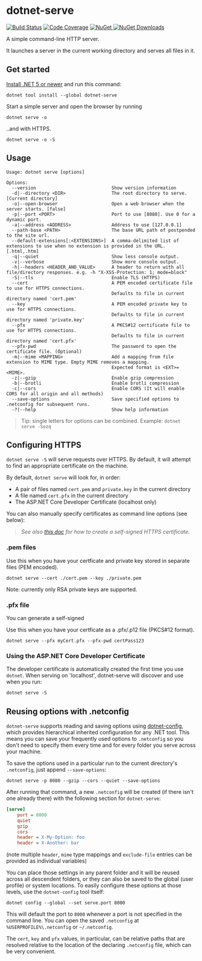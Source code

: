 dotnet-serve
============

[![Build Status][ci-badge]][ci] [![Code Coverage][codecov-badge]][codecov]
[![NuGet][nuget-badge] ![NuGet Downloads][nuget-download-badge]][nuget]

[ci]: https://github.com/natemcmaster/dotnet-serve/actions?query=workflow%3ACI+branch%3Amain
[ci-badge]: https://github.com/natemcmaster/dotnet-serve/workflows/CI/badge.svg
[codecov]: https://codecov.io/gh/natemcmaster/dotnet-serve
[codecov-badge]: https://codecov.io/gh/natemcmaster/dotnet-serve/branch/main/graph/badge.svg?token=l6uSsHZ8nA
[nuget]: https://www.nuget.org/packages/dotnet-serve/
[nuget-badge]: https://img.shields.io/nuget/v/dotnet-serve.svg?style=flat-square
[nuget-download-badge]: https://img.shields.io/nuget/dt/dotnet-serve?style=flat-square

A simple command-line HTTP server.

It launches a server in the current working directory and serves all files in it.

## Get started

[Install .NET 5 or newer](https://get.dot.net) and run this command:

```
dotnet tool install --global dotnet-serve
```

Start a simple server and open the browser by running

```
dotnet serve -o
```

..and with HTTPS.
```
dotnet serve -o -S
```

## Usage

```
Usage: dotnet serve [options]

Options:
  --version                            Show version information
  -d|--directory <DIR>                 The root directory to serve. [Current directory]
  -o|--open-browser                    Open a web browser when the server starts. [false]
  -p|--port <PORT>                     Port to use [8080]. Use 0 for a dynamic port.
  -a|--address <ADDRESS>               Address to use [127.0.0.1]
  --path-base <PATH>                   The base URL path of postpended to the site url.
  --default-extensions[:<EXTENSIONS>]  A comma-delimited list of extensions to use when no extension is provided in the URL. [.html,.htm]
  -q|--quiet                           Show less console output.
  -v|--verbose                         Show more console output.
  -h|--headers <HEADER_AND_VALUE>      A header to return with all file/directory responses. e.g. -h "X-XSS-Protection: 1; mode=block"
  -S|--tls                             Enable TLS (HTTPS)
  --cert                               A PEM encoded certificate file to use for HTTPS connections.
                                       Defaults to file in current directory named 'cert.pem'
  --key                                A PEM encoded private key to use for HTTPS connections.
                                       Defaults to file in current directory named 'private.key'
  --pfx                                A PKCS#12 certificate file to use for HTTPS connections.
                                       Defaults to file in current directory named 'cert.pfx'
  --pfx-pwd                            The password to open the certificate file. (Optional)
  -m|--mime <MAPPING>                  Add a mapping from file extension to MIME type. Empty MIME removes a mapping.
                                       Expected format is <EXT>=<MIME>.
  -z|--gzip                            Enable gzip compression
  -b|--brotli                          Enable brotli compression
  -c|--cors                            Enable CORS (It will enable CORS for all origin and all methods)
  --save-options                       Save specified options to .netconfig for subsequent runs.
  -?|--help                            Show help information
```

> Tip: single letters for options can be combined. Example: `dotnet serve -Sozq`

## Configuring HTTPS

`dotnet serve -S` will serve requests over HTTPS. By default, it will attempt to find an appropriate certificate
on the machine.

By default, `dotnet serve` will look for, in order:
 - A pair of files named `cert.pem` and `private.key` in the current directory
 - A file named `cert.pfx` in the current directory
 - The ASP.NET Core Developer Certificate (localhost only)

You can also manually specify certificates as command line options (see below):

> _See also [this doc](./docs/GenerateCert.md) for how to create a self-signed HTTPS certificate._

### .pem files

Use this when you have your certficate and private key stored in separate files (PEM encoded).
```
dotnet serve --cert ./cert.pem --key ./private.pem
```

Note: currently only RSA private keys are supported.

### .pfx file

You can generate a self-signed

Use this when you have your certficate as a .pfx/.p12 file (PKCS#12 format).
```
dotnet serve --pfx myCert.pfx --pfx-pwd certPass123
```

### Using the ASP.NET Core Developer Certificate

The developer certificate is automatically created the first time you use `dotnet`.
When serving on 'localhost', dotnet-serve will discover and use when you run:

```
dotnet serve -S
```

## Reusing options with .netconfig

`dotnet-serve` supports reading and saving options using [dotnet-config](https://dotnetconfig.org/),
which provides hierarchical inherited configuration for any .NET tool. This means you can save your
frequently used options to `.netconfig` so you don't need to specify them every time and for every
folder you serve across your machine.

To save the options used in a particular run to the current directory's `.netconfig`, just append
`--save-options`:

```
dotnet serve -p 8080 --gzip --cors --quiet --save-options
```

After running that command, a new `.netconfig` will be created (if there isn't one already there)
with the following section for `dotnet-serve`:

```ini
[serve]
	port = 8000
	quiet
	gzip
	cors
	header = X-My-Option: foo
	header = X-Another: bar
```

(note multiple `header`, `mime` type mappings and `exclude-file` entries can be provided as
individual variables)

You can place those settings in any parent folder and it will be reused across all descendent
folders, or they can also be saved to the global (user profile) or system locations. To easily
configure these options at those levels, use the `dotnet-config` tool itself:

```
dotnet config --global --set serve.port 8000
```

This will default the port to `8000` whenever a port is not specified in the command line. You
can open the saved `.netconfig` at `%USERPROFILE%\.netconfig` or `~/.netconfig`.

The `cert`, `key` and `pfx` values, in particular, can be relative paths that are resolved
relative to the location of the declaring `.netconfig` file, which can be very convenient.
